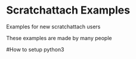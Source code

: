 # Scratchattach Examples
Examples for new scratchattach users

These examples are made by many people

#How to setup python3
